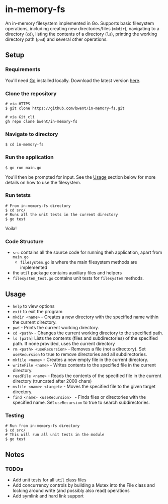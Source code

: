 # in-memory-fs
An in-memory filesystem implemented in Go. Supports basic filesystem operations, including creating new directories/files (`mkdir`), navigating to a directory (`cd`), listing the contents of a directory (`ls`), printing the working directory path (`pwd`) and several other operations. 

## Setup
### Requirements
You'll need [Go](https://go.dev) installed locally. Download the latest version [here](https://go.dev/dl/).

### Clone the repository
```
# via HTTPS
$ git clone https://github.com/bwent/in-memory-fs.git

# via Git cli
gh repo clone bwent/in-memory-fs
```

### Navigate to directory
```
$ cd in-memory-fs
```

### Run the application
```
$ go run main.go
```
You'll then be prompted for input. See the [Usage](#usage) section below for more details on how to use the filesystem.

### Run tetsts
```
# From in-memory-fs directory
$ cd src/
# Runs all the unit tests in the current directory
$ go test
```
Voila!

### Code Structure
* `src` contains all the source code for running theh application, apart from `main.go`
    * `filesystem.go` is where the main filesystem methods are implemented
* the `util` package contains auxiliary files and helpers
* `filesystem_test.go` contains unit tests for `filesystem` methods. 

## Usage

* `help` to view options
* `exit` to exit the program
* `mkdir <name>` - Creates a new directory with the specified name within the current directory. 
* `pwd`  - Prints the current working directory.
* `cd <path>` - Changes the current working directory to the specified path.
* `ls [path]` Lists the contents (files and subdirectories) of the specified path. If none provided, uses the current directory
* `rm <path> <useRecursion>` - Removes a file (not a directory). Set `useRecursion` to true to remove directories and all subdirectories.
* `mkfile <name>` - Creates a new empty file in the current directory.
* `writeFile <name>`  - Writes contents to the specified file in the current directory.
* `readFile <name>`    - Reads the contents of the specified file in the current directory (truncated after 2000 chars)
* `mvfile <name> <target>`  - Moves the specified file to the given target directory.
* `find <name> <useRecursion> `  - Finds files or directories with the specified name. Set `useRecursion` to true to search subdirectories.

### Testing
```
# Run from in-memory-fs directory
$ cd src/
# This will run all unit tests in the module
$ go test
```

## Notes
### TODOs
* Add unit tests for all `util` class files
* Add concurrency controls by building a Mutex into the File class and locking around write (and possibly also read) operations
* Add symlink and hard link support


